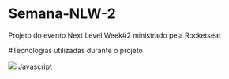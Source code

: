 # Semana-NLW-2
Projeto do evento Next Level Week#2 ministrado pela Rocketseat

#Tecnologias utilizadas durante o projeto

 <div>
 <img src="https://img.icons8.com/color/48/000000/javascript.png"/>     Javascript

</div>
